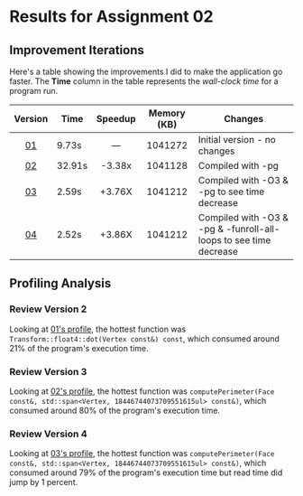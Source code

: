 # Results for Assignment 02

## Improvement Iterations

Here's a table showing the improvements I did to make the application go faster.  The **Time** column in the table represents the _wall-clock time_ for a program run.

| Version      | Time   | Speedup | Memory (KB) | Changes                                                           |
| :-----:      | ----   | :-----: | :------:    | -------                                                           |
| [01](01.cpp) | 9.73s  | &mdash; | 1041272     | Initial version - no changes                                      |
| [02](01.cpp) | 32.91s | -3.38x  | 1041128     | Compiled with -pg                                                 |
| [03](01.cpp) | 2.59s  | +3.76X  | 1041212     | Compiled with -O3 & -pg to see time decrease                      |
| [04](01.cpp) | 2.52s  | +3.86X  | 1041212     | Compiled with -O3 & -pg & -funroll-all-loops to see time decrease |

## Profiling Analysis

### Review Version 2
Looking at [01's profile](01.prof), the hottest function was `Transform::float4::dot(Vertex const&) const`, which consumed around 21% of the program's execution time. 

### Review Version 3
Looking at [02's profile](02.prof), the hottest function was `computePerimeter(Face const&, std::span<Vertex, 18446744073709551615ul> const&)`, which consumed around 80% of the program's execution time. 

### Review Version 4
Looking at [03's profile](03.prof), the hottest function was `computePerimeter(Face const&, std::span<Vertex, 18446744073709551615ul> const&)`, which consumed around 79% of the program's execution time but read time did jump by 1 percent. 
